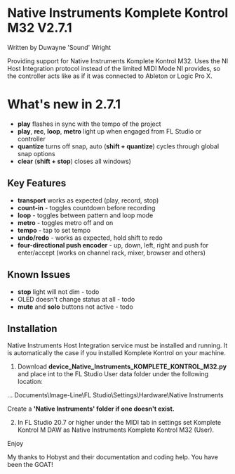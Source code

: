 # Native Instruments Komplete Kontrol M32 V2.7.1
Written by Duwayne 'Sound' Wright

Providing support for Native Instruments Komplete Kontrol M32. Uses the NI Host Integration protocol instead of the limited MIDI Mode NI provides, so the controller acts like as if it was connected to Ableton or Logic Pro X.

# What's new in 2.7.1

* **play** flashes in sync with the tempo of the project
* **play**, **rec**, **loop**, **metro** light up when engaged from FL Studio or controller
* **quantize** turns off snap, auto (**shift + quantize**) cycles through global snap options
* **clear** (**shift + stop**) closes all windows)

## Key Features

* **transport** works as expected (play, record, stop)
* **count-in** - toggles countdown before recording
* **loop** - toggles between pattern and loop mode
* **metro** - toggles metro off and on
* **tempo** - tap to set tempo
* **undo/redo** - works as expected, hold shift to redo
* **four-directional push encoder** - up, down, left, right and push for enter/accept (works on channel rack, mixer, browser and others)

## Known Issues
* **stop** light will not dim - todo
* OLED doesn't change status at all - todo
* **mute** and **solo** buttons not active - todo



## Installation

Native Instruments Host Integration service must be installed and running. It is automatically the case
if you installed Komplete Kontrol on your machine.

1. Download **device_Native_Instruments_KOMPLETE_KONTROL_M32.py** and place int to the FL Studio User data 
folder under the following location:

... Documents\Image-Line\FL Studio\Settings\Hardware\Native Instruments

Create a **'Native Instruments' folder if one doesn't exist.**

2. In FL Studio 20.7 or higher under the MIDI tab in settings set Komplete Kontrol M DAW as Native Instruments Komplete Kontrol M32 (User).

Enjoy

My thanks to Hobyst and their documentation and coding help. You have been the GOAT!


<div style="page-break-after: always; visibility: hidden"> 

</div>
